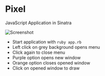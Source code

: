 # Pixel
JavaScript Application in Sinatra

![Screenshot](https://imgur.com/vz50RfG)

* Start application with `ruby app.rb`
* Left click on grey background opens menu
* Click again to close menu
* Purple option opens new window
* Orange option closes opened window
* Click on opened window to draw
